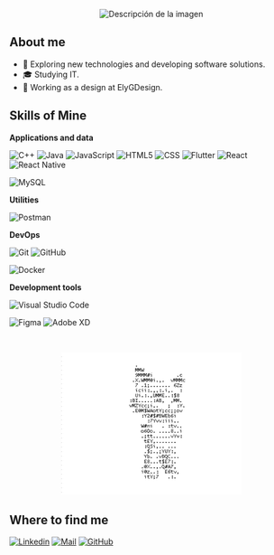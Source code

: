

<p align="center">
  <img src="https://fontmeme.com/temporary/13dcd11b68b065bd1a221443b358e234.png" alt="Descripción de la imagen">
</p>

## About me
- 🤔 Exploring new technologies and developing software solutions.
- 🎓 Studying IT.
- 💼 Working as a design at ElyGDesign.


## Skills of Mine

**Applications and data**

![C++](https://img.shields.io/badge/-C++-333333?style=flat&logo=C%2B%2B&logoColor=00599C)
![Java](https://img.shields.io/badge/-Java-333333?style=flat&logo=Java&logoColor=007396)
![JavaScript](https://img.shields.io/badge/-JavaScript-333333?style=flat&logo=javascript)
![HTML5](https://img.shields.io/badge/-HTML5-333333?style=flat&logo=HTML5)
![CSS](https://img.shields.io/badge/-CSS-333333?style=flat&logo=CSS3&logoColor=1572B6)
![Flutter](https://img.shields.io/badge/-Flutter-333333?style=flat&logo=Flutter)
![React](https://img.shields.io/badge/-React-333333?style=flat&logo=react)
![React Native](https://img.shields.io/badge/-React%20Native-333333?style=flat&logo=react)

![MySQL](https://img.shields.io/badge/-MySQL-333333?style=flat&logo=mysql)

**Utilities**


![Postman](https://img.shields.io/badge/-Postman-333333?style=flat&logo=postman)

**DevOps**

![Git](https://img.shields.io/badge/-Git-333333?style=flat&logo=git)
![GitHub](https://img.shields.io/badge/-GitHub-333333?style=flat&logo=github)

![Docker](https://img.shields.io/badge/-Docker-333333?style=flat&logo=docker)


**Development tools**

![Visual Studio Code](https://img.shields.io/badge/-Visual%20Studio%20Code-333333?style=flat&logo=visual-studio-code&logoColor=007ACC)


![Figma](https://img.shields.io/badge/-Figma-333333?style=flat&logo=figma&logoColor=007ACC)
![Adobe XD](https://img.shields.io/badge/-Adobe%20XD-333333?style=flat&logo=adobe-xd&logoColor=007ACC)

<br/>

<p align="center">
  <img src="https://github.com/ElyFj/ElyFj/blob/main/giphy.gif" alt="Descripción de la imagen">
</p>

## Where to find me

[![Linkedin](https://img.icons8.com/nolan/64/linkedin.png)](www.linkedin.com/in/𝔼𝕝𝕚𝕫𝕒𝕓𝕖𝕥-𝕊𝕒𝕟𝕥𝕒𝕟𝕒-452936252)
[![Mail](https://img.icons8.com/nolan/64/gmail.png)](mailto:ely_mariano_as@hotmail.com)
[![GitHub](https://img.icons8.com/nolan/64/github.png)](https://github.com/ElyFj)

